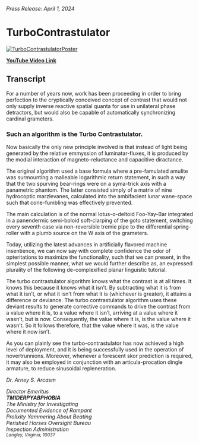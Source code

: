 _Press Release: April 1, 2024_
# TurboContrastulator

[![TurboContrastulatorPoster](https://github.com/Myndex/TurboContrastulator/assets/42009457/d27fdf40-e4ac-4a28-b30b-dd9db46a220b)](https://youtu.be/-u-5JAE6fbI?si=ho00aW4j4hP_cyBJ)

[**YouTube Video Link**](https://youtu.be/-u-5JAE6fbI?si=ho00aW4j4hP_cyBJ)


## Transcript

For a number of years now, work has been proceeding in order to bring
perfection to the cryptically conceived concept of contrast that would 
not only supply inverse reactive spatial quanta for use in unilateral 
phase detractors, but would also be capable of automatically synchronizing 
cardinal grameters.

### Such an algorithm is the Turbo Contrastulator.

Now basically the only new principle involved is that instead of light 
being generated by the relative emmyssion of luminatar-fluxes, it is produced 
by the modial interaction of magneto-reluctance and capacitive diractance.

The original algorithm used a base formula where a pre-famulated amulite 
was surmounting a malleable logarithmic return statement, in such a way that 
the two spurving bear-rings were on a syma-trick axis with a panametric 
phantom. The latter consisted simply of a matrix of nine hydrocoptic 
marzlevanes, calculated into the ambifacient lunar wane-space such that 
cone-fumbling was effectively prevented.

The main calculation is of the normal lotus-o-deltoid Foo-Yay-Bar integrated in a 
panendermic semi-boloid soft-clarping of the goto statement, switching 
every seventh case via non-reversible tremie pipe to the differential 
spring-roller with a plumb source on the W axis of the grameters.

Today, utilizing the latest advances in artificially flavored machine 
insentience, we can now say with complete confidence the odor of 
opteritations to maximize the functionality, such that we can present, 
in the simplest possible manner, what we would further describe as, 
an expressed plurality of the following de-complexified planar 
linguistic tutorial.

The turbo contrastulator algorithm knows what the contrast is at all times. 
It knows this because it knows what it isn’t. By subtracting what it is from
what it isn’t, or what it isn’t from what it is (whichever is greater), it
attains a difference or deviance. The turbo contrastulator algorithm uses these
deviant results to generate corrective commands to drive the contrast from a
value where it is, to a value where it isn’t, arriving at a value where it wasn’t,
but is now. Consequently, the value where it is, is the value where it wasn’t.
So it follows therefore, that the value where it was, is the value where it now isn’t. 

As you can plainly see the turbo-contrastulator has now achieved a high level 
of deployment, and it is being successfully used in the operation of 
novertrunnions. Moreover, whenever a forescent skor prediction is required, 
it may also be employed in conjunction with an articula-procation dingle 
armature, to reduce sinusoidal repleneration.

_Dr. Arney S. Arcasm_    

_Director Emeritus_    
_**TMIDERPYABPHOBIA**_    
_The Ministry for Investigating    
Documented Evidence of Rampant    
Prolixity Yammering About Beating    
Perished Horses Oversight Bureau    
Inspection Administration_    
<sub> _Langley, Virginia, 10037_</sub>

